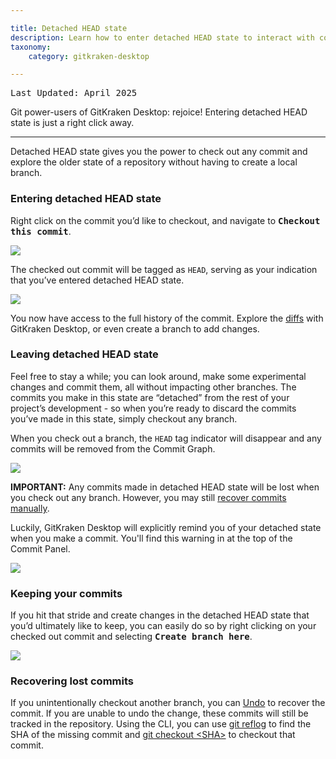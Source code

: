 ```yaml
---

title: Detached HEAD state
description: Learn how to enter detached HEAD state to interact with commits without impact to other branches
taxonomy:
    category: gitkraken-desktop

---
```

<kbd>Last Updated: April 2025</kbd>

Git power-users of GitKraken Desktop: rejoice! Entering detached HEAD state is just a right click away.

***
Detached HEAD state gives you the power to check out any commit and explore the older state of a repository without having to create a local branch. 

### Entering detached HEAD state

Right click on the commit you’d like to checkout, and navigate to <kbd><strong>Checkout this commit</strong></kbd>. 

<img src='/wp-content/uploads/checkout-commit-2025.png' class="help-center-img img-bordered">

The checked out commit will be tagged as `HEAD`, serving as your indication that you’ve entered detached HEAD state. 

<img src='/wp-content/uploads/HEAD-2025.png' class="help-center-img img-bordered">

You now have access to the full history of the commit. Explore the [diffs](/diff) with GitKraken Desktop, or even create a branch to add changes. 

### Leaving detached HEAD state 

Feel free to stay a while; you can look around, make some experimental changes and commit them, all without impacting other branches. The commits you make in this state are “detached” from the rest of your project’s development - so when you’re ready to discard the commits you’ve made in this state, simply checkout any branch. 

When you check out a branch, the `HEAD` tag indicator will disappear and any commits will be removed from the Commit Graph. 

<img src='/wp-content/uploads/discard-commits.gif' class="help-center-img img-bordered">
 
<div class='callout callout--danger'>
    <p><strong>IMPORTANT:</strong> Any commits made in detached HEAD state will be lost when you check out any branch. However, you may still <a href='https://help.gitkraken.com/gitkraken-desktop/detached-head-state/#recovering-lost-commits'>recover commits manually</a>. 
</p>
</div>

Luckily, GitKraken Desktop will explicitly remind you of your detached state when you make a commit. You'll find this warning in at the top of the Commit Panel.

<img src='/wp-content/uploads/editing-detachedly-2025.png' class="help-center-img img-bordered">

### Keeping your commits 

If you hit that stride and create changes in the detached HEAD state that you’d ultimately like to keep, you can easily do so by right clicking on your checked out commit and selecting <kbd><strong>Create branch here</strong></kbd>.

<img src='/wp-content/uploads/create-branch-from-HEAD-2025.png' class="help-center-img img-bordered">

### Recovering lost commits

If you unintentionally checkout another branch, you can [Undo](https://support.gitkraken.com/working-with-commits/undo-and-redo/) to recover the commit. If you are unable to undo the change, these commits will still be tracked in the repository. Using the CLI, you can use [git reflog](https://git-scm.com/docs/git-reflog) to find the SHA of the missing commit and [git checkout <SHA\>](https://git-scm.com/docs/git-checkout) to checkout that commit.